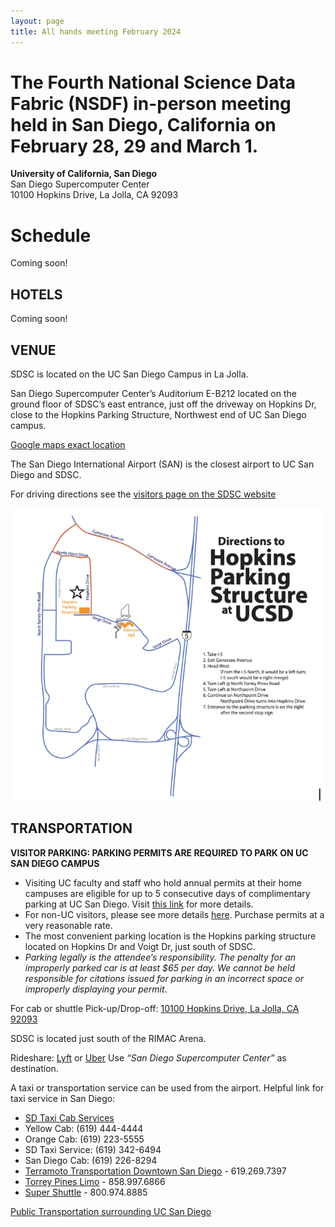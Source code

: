 ```yaml
---
layout: page
title: All hands meeting February 2024
---
```


# The Fourth National Science Data Fabric (NSDF) in-person meeting held in San Diego, California on February 28, 29 and March 1.

**University of California, San Diego** <br>
San Diego Supercomputer Center<br>
10100 Hopkins Drive, La Jolla, CA 92093<br>

<!-- # Keynote

Keynote Speaker: **Maria Elena Monzani, Stanford U.**

Title: *Data-Intensive search for Dark Matter with the LUX-ZEPLIN experiment*


<img src="assets/images/monzani.jpg" align=center/>

### Abstract

The nature and origin of dark matter are among the most compelling mysteries of contemporary science. There is strong evidence for dark matter from its role in shaping the galaxies and galaxy clusters that we observe in the universe. Still, physicists have tried to detect dark matter particles for over three decades with little success.

This talk will describe the leading effort in that search, the LUX-ZEPLIN (LZ) detector. LZ is an instrument that is superlative in many ways. It consists of 10 tons of liquified xenon gas, maintained at almost atomic purity and stored in a refrigerated titanium cylinder a mile underground in a former gold mine in Lead, South Dakota.

​During its science run, LZ is projected to accumulate a massive dataset of many petabytes of data and record several billions of particle interactions, only a handful of which might be produced by potential dark matter candidates (if nature cooperates). Identifying the dark matter signals in this amassment of data represents an extreme “needle in a haystack” problem and requires leveraging advanced detector design and state-of-the-art machine learning algorithms. The talk will present challenges in constructing this large-scale underground experiment and interpreting its data, along with the prospects LZ presents for finally discovering the dark matter particle and recently released results from its initial search for new physics.

### Bio

Maria Elena Monzani is a dark matter data wrangler. Her research field is Astroparticle physics, which focuses on topics at the intersection between particle physics and astrophysics/cosmology, using the tools of data-intensive science. She received a dual Ph.D. from the University of Milano and the University of Paris 7, performing research with the Borexino experiment that measured neutrinos produced by the Sun. She then held a postdoctoral position at Columbia University before joining SLAC in 2007 to work on the Fermi Gamma-ray Space Telescope. Today, Monzani is a lead scientist at SLAC and a senior Kavli Institute for Particle Astrophysics and Cosmology member at Stanford. She leads the software computing effort for the LZ Dark Matter Experiment and the science operations team for the Fermi satellite. She is also an Adjunct Scholar at the Vatican Observatory and enjoys discussing the shared philosophical foundations of scientific and religious endeavors. -->

# Schedule

Coming soon!

<!-- ## Wed April 12

**Session 1 - Welcome, Vision, and Keynote (Session Chair: Michela Taufer)**

|----|----|---|
| U Utah | Valerio Pascucci <br>*The state of NSDF* <br>[![DOI](https://zenodo.org/badge/DOI/10.5281/zenodo.7829832.svg)](https://doi.org/10.5281/zenodo.7829832) <br>| <a href='https://docs.google.com/presentation/d/1Vrp5cH68LFQ5J0d4HxVCT6urby66COJR/edit?usp=sharing&ouid=107233031276525693779&rtpof=true&sd=true'><img width=300 src="/assets/misc/ahm3/session1-pascucci.png"></a> |
| UCSD | Frank Wuerthwein <br>*Updates on NRP* <br>[![DOI](https://zenodo.org/badge/DOI/10.5281/zenodo.7859290.svg)](https://doi.org/10.5281/zenodo.7859290)| <a href='https://docs.google.com/presentation/d/1eDih-J_uJbcZb_O-Kiz5TdoJ2bDFQzNO/edit?usp=sharing&ouid=107233031276525693779&rtpof=true&sd=true'> <img width=300 src="/assets/misc/ahm3/session1-frank.png"></a> |
| Stanford U. | Maria Elena Monzani <br>*Data-Intensive search for Dark Matter with the LUX-ZEPLIN experiment* <br> [![DOI](https://zenodo.org/badge/DOI/10.5281/zenodo.7859311.svg)](https://doi.org/10.5281/zenodo.7859311)| <a href='https://docs.google.com/presentation/d/1liIPMJiUw5qF4DS-fRF9oiDHFpzG-I01/edit?usp=sharing&ouid=107233031276525693779&rtpof=true&sd=true'><img width=300 src="/assets/misc/ahm3/session1-monzani.png"></a> |


**Session 2 (Session Chair: Valerio Pascucci)**

|----|----|---|
|Alluxio | Shouwei Chen <br> *How to Bring Data Locality to I/O-intensive Workloads on Cloud* <br> [![DOI](https://zenodo.org/badge/DOI/10.5281/zenodo.7859331.svg)](https://doi.org/10.5281/zenodo.7859331)| <a href='https://docs.google.com/presentation/d/1y_u3vR-BVGq9dA0ElKUHSW1K79xBTlhxMTPfA3OQY-8/edit?usp=sharing'><img width=300 src="/assets/misc/ahm3/session2-chen.png"></a> |
|U Utah | Aashish Panta <br> *Testing Compressions with OpenVisus* <br> [![DOI](https://zenodo.org/badge/DOI/10.5281/zenodo.7829901.svg)](https://doi.org/10.5281/zenodo.7829901)| <a href='https://docs.google.com/presentation/d/1PzlsbG2waIoe2q_M2lyW5PNnsDTro_Ac/edit?usp=sharing&ouid=107233031276525693779&rtpof=true&sd=true'><img width=300 src="/assets/misc/ahm3/session2-aashish.png"></a> |
|SEAL Storage | Sal Malik <br> *Web3 in the Real World: Decentralized Cloud Storage Use Cases* <br> [![DOI](https://zenodo.org/badge/DOI/10.5281/zenodo.7859341.svg)](https://doi.org/10.5281/zenodo.7859341) | <a href='https://docs.google.com/presentation/d/1nRdtZJedoXDNZwezj2lEJxFzODrgnhrm/edit?usp=sharing&ouid=107233031276525693779&rtpof=true&sd=true'><img width=300 src="/assets/misc/ahm3/session2-sal.png"></a> |
|Alluxio | Bin Fan <br> *Efficient Data Access and Migration Across Clouds* <br> [![DOI](https://zenodo.org/badge/DOI/10.5281/zenodo.7859354.svg)](https://doi.org/10.5281/zenodo.7859354) | <a href='https://docs.google.com/presentation/d/1-_tEMJxH-R1jr6ciwalYGlNpaGkU1mbE499yDdRSLVE/edit?usp=sharing'><img width=300 src="/assets/misc/ahm3/session2-bin.png"></a> |
|protocol.ai | Kenton Langstroth <br> *Filecoin for researchers* <br> [![DOI](https://zenodo.org/badge/DOI/10.5281/zenodo.7859380.svg)](https://doi.org/10.5281/zenodo.7859380)| <a href='https://docs.google.com/presentation/d/1rAPq1GMYytsb1F_gyH3QsSSdEJAaeWkWGuzXmBKv1cI/edit?usp=sharing'><img width=300 src="/assets/misc/ahm3/session2-kenton.png"></a> |
|UCSD | Karen Stocks <br> *R2R Challenges managing large data from the US Academic Research Fleet* <br> [![DOI](https://zenodo.org/badge/DOI/10.5281/zenodo.7859394.svg)](https://doi.org/10.5281/zenodo.7859394)| <a href='https://docs.google.com/presentation/d/1QMASBjsJfO2XWnPf_E-djwnULGWNwCLeZgsrdeYXMn0/edit?usp=sharing'><img width=300 src="/assets/misc/ahm3/session2-karen.png"></a> |


**Session 3 (Session Chair: Ivan Rodero)**

|----|----|---|
|U Hawaii | Sean Cleveland <br> *Needs for pacific regional CI* <br> [![DOI](https://zenodo.org/badge/DOI/10.5281/zenodo.7859407.svg)](https://doi.org/10.5281/zenodo.7859407)| <a href='https://docs.google.com/presentation/d/1EN4VtpcjHZ2ZGHaDMCJ0yU5QYZbF64_h/edit?usp=sharing&ouid=107233031276525693779&rtpof=true&sd=true'><img width=300 src="/assets/misc/ahm3/session3-sean.png"></a> |
|UCSD | Amarnath Gupta <br> *A Data Fabric For Social Good?* <br> [![DOI](https://zenodo.org/badge/DOI/10.5281/zenodo.7859415.svg)](https://doi.org/10.5281/zenodo.7859415)| <a href='https://docs.google.com/presentation/d/13qu2bNhrsyH0fIAPpAGfxbflsg1NtSZV/edit?usp=sharing&ouid=107233031276525693779&rtpof=true&sd=true'><img width=300 src="/assets/misc/ahm3/session3-gupta.png"></a> |
|LLNL | Peer-Timo Bremer <br> *Distributed Data Access in the National Security Complex* <br> [![DOI](https://zenodo.org/badge/DOI/10.5281/zenodo.7859479.svg)](https://doi.org/10.5281/zenodo.7859479)| <a href='https://docs.google.com/presentation/d/1efKdNPvwuUmb0JP7KQffubtUfbOlwsey/edit?usp=sharing&ouid=107233031276525693779&rtpof=true&sd=true'><img width=300 src="/assets/misc/ahm3/session3-timo.png"></a> |
|U Chicago | Kyle <br> *Linking scientific instruments and computation: Patterns, technologies, and experiences* <br> [![DOI](https://zenodo.org/badge/DOI/10.5281/zenodo.7859486.svg)](https://doi.org/10.5281/zenodo.7859486)| <a href='https://drive.google.com/file/d/1LfbMxXd-Fzg4vH1RvQHbF3Lo1Y4ffBtt/view?usp=sharing'><img width=300 src="/assets/misc/ahm3/session3-globus.png"></a> |
|UCSD,OSG | Fabio Andrijauskas <br> *Open Science Data Federation* <br> [![DOI](https://zenodo.org/badge/DOI/10.5281/zenodo.7859490.svg)](https://doi.org/10.5281/zenodo.7859490) | <a href='https://drive.google.com/file/d/1QHJs33ZpgqUr44uwIYjOX_Z4gom4ewSC/view?usp=sharing'><img width=300 src="/assets/misc/ahm3/session3-fabio.png"></a> |
|NCSA | Luigi Marini <br> *Clowder: Open Source, Customizable, Data and Workflow Management* <br> [![DOI](https://zenodo.org/badge/DOI/10.5281/zenodo.7859494.svg)](https://doi.org/10.5281/zenodo.7859494) | <a href='https://docs.google.com/presentation/d/1QcR3zbXshZM0CtATOK0NSJB-4qpuMIse/edit?usp=sharing&ouid=107233031276525693779&rtpof=true&sd=true'><img width=300 src="/assets/misc/ahm3/session3-marini.png"></a> |

**Session 4 (Session Chair: Christine Kirkpatrick)**

|----|----|---|
|U Utah | Attila Gyulassy<br> *Community Feedback on Data Worflows* <br> [![DOI](https://zenodo.org/badge/DOI/10.5281/zenodo.7829907.svg)](https://doi.org/10.5281/zenodo.7829907)| <a href='https://docs.google.com/presentation/d/1bTHh2kITOVk1exE0UiwuQ4iCqE7T-twm/edit?usp=sharing&ouid=107233031276525693779&rtpof=true&sd=true'><img width=300 src="/assets/misc/ahm3/session4-attila.png"></a> |
|U Utah | Ivan Rodero <br> *NSDF Authentication and Authorization Infrastructure* <br> [![DOI](https://zenodo.org/badge/DOI/10.5281/zenodo.7829909.svg)](https://doi.org/10.5281/zenodo.7829909)| <a href='https://drive.google.com/file/d/15VJNdopfGC1CvjMnwRj1RyFcSx8MDKPS/view?usp=sharing'><img width=300 src="/assets/misc/ahm3/session4-ivan.png"></a> |
|Sandia National Labs | Jay Lofstead<br> *Metadata Management to Aid Data Discovery* <br>[![DOI](https://zenodo.org/badge/DOI/10.5281/zenodo.7859498.svg)](https://doi.org/10.5281/zenodo.7859498) | <a href='https://docs.google.com/presentation/d/1ucz-N6V5rH4NMZyuyzMite-qoEytToAE/edit?usp=sharing&ouid=107233031276525693779&rtpof=true&sd=true'><img width=300 src="/assets/misc/ahm3/session4-jay.png"></a> |
|U Utah | Giorgio Scorzelli<br>*Updates on the NSDF OpenVisus* <br>[![DOI](https://zenodo.org/badge/DOI/10.5281/zenodo.7829859.svg)](https://doi.org/10.5281/zenodo.7829859)| <a href='https://docs.google.com/presentation/d/1e4SRGw9x43vjrmZXfszROU4Qnxg3LmJ9/edit?usp=sharing&ouid=107233031276525693779&rtpof=true&sd=true'><img width=300 src="/assets/misc/ahm3/session4-giorgio.png"></a> |
|UTK | Heberth Martinez<br>*Monitoring Latency and Throughput across Distributed Resources in NSDF* <br> [![DOI](https://zenodo.org/badge/DOI/10.5281/zenodo.7829931.svg)](https://doi.org/10.5281/zenodo.7829931) | <a href='https://docs.google.com/presentation/d/1PkXji5O-6Bk3CJxqRr_DYwjEh5ldejAR/edit?usp=sharing&ouid=107233031276525693779&rtpof=true&sd=true'><img width=300 src="/assets/misc/ahm3/session4-heberth.png"></a> |
|UTK | Jakob Luettgau <br> *Updates on the NSDF Catalog* <br> [![DOI](https://zenodo.org/badge/DOI/10.5281/zenodo.7829935.svg)](https://doi.org/10.5281/zenodo.7829935) | <a href='https://docs.google.com/presentation/d/1rBD68-enTu7qoHwFXHMr0SHX_RrXGZQl/edit?usp=sharing&ouid=107233031276525693779&rtpof=true&sd=true'><img width=300 src="/assets/misc/ahm3/session4-jakob.png"></a> |

*NSDF Dinner*

## Thursday April 13

**Session 5 (Session Chair: Glenn Tarcea)**

|----|----|---|
|UCSD | Michael Corn<br>*Framing Research Security and a discussion of risk identification* <br>[![DOI](https://zenodo.org/badge/DOI/10.5281/zenodo.7859507.svg)](https://doi.org/10.5281/zenodo.7859507) | <a href='https://docs.google.com/presentation/d/1sAFLGzNeQAn5ELQF2pXbKPpCl9bV6mCQ/edit?usp=sharing&ouid=107233031276525693779&rtpof=true&sd=true'><img width=300 src="/assets/misc/ahm3/session4-michael.png"></a> |
|Utah State U. | Steve Petruzza <br> *Portability of applications to heterogeneous systems and exascale systems* <br> [![DOI](https://zenodo.org/badge/DOI/10.5281/zenodo.7829921.svg)](https://doi.org/10.5281/zenodo.7829921)| <a href='https://drive.google.com/file/d/1ZzGVM73LwWSgjS4-vIbf8UI3JVmVlghg/view?usp=sharing'><img width=300 src="/assets/misc/ahm3/session5-steve.png"></a> |
|SDSC/UC San Diego | Christine Kirkpatrick<br>*Tailoring the National Science Data Fabric to Open Science & FAIR Aims* <br> [![DOI](https://zenodo.org/badge/DOI/10.5281/zenodo.7859511.svg)](https://doi.org/10.5281/zenodo.7859511) | <a href='https://docs.google.com/presentation/d/1TxkQ4WJ2bqzahLrDE8mmTg5aOo51YCG2/edit?usp=sharing&ouid=107233031276525693779&rtpof=true&sd=true'><img width=300 src="/assets/misc/ahm3/session5-christine.png"></a> |
|Morgridge | Brian Bockelman <br> *Kingfisher: Storage Management for Data Federations* <br> [![DOI](https://zenodo.org/badge/DOI/10.5281/zenodo.7859520.svg)](https://doi.org/10.5281/zenodo.7859520) | <a href='https://drive.google.com/file/d/17d2ekWwCOIqIWW_fbkO1cywv1DZ3T3Sg/view?usp=sharing'><img width=300 src="/assets/misc/ahm3/session5-brian.png"></a> |
|Ronin Institute | Douglas Fils <br>*Leveraging Structured Data on the Web to address FAIR Principles* <br> [![DOI](https://zenodo.org/badge/DOI/10.5281/zenodo.7859526.svg)](https://doi.org/10.5281/zenodo.7859526) | <a href='https://docs.google.com/presentation/d/1cGCibY3mAzEd3ivHqPRjeDI28IVsV_d-/edit?usp=sharing&ouid=107233031276525693779&rtpof=true&sd=true'><img width=300 src="/assets/misc/ahm3/session5-fils.png"></a> |


**Session 6 (Session Chair: Jakob Luettgau)**

|----|----|---|
|NVIDIA | Pavol Klacansky <br>*Building a large scale community data portal with commodity hardware* <br> [![DOI](https://zenodo.org/badge/DOI/10.5281/zenodo.7859528.svg)](https://doi.org/10.5281/zenodo.7859528) | <a href='https://docs.google.com/presentation/d/1lw2YGtwfS-hdcVqjwy-HBW53uDTheo98/edit?usp=sharing&ouid=107233031276525693779&rtpof=true&sd=true'><img width=300 src="/assets/misc/ahm3/session6-pavol.png"></a> |
|U Utah | Owen Koppe <br> *The NSDF-Data-Portal* <br>[![DOI](https://zenodo.org/badge/DOI/10.5281/zenodo.7829871.svg)](https://doi.org/10.5281/zenodo.7829871)| <a href='https://docs.google.com/presentation/d/1IT-qWOPq7Sc-5o59BxqZxTBlNBa91fDdgPVIVeioXQE/edit?usp=sharing'><img width=300 src="/assets/misc/ahm3/session6-owen.png"></a> |
|UTK | Paula Olaya <br> *Composing Scientific Workflows in the Cloud at Large Scale* <br> [![DOI](https://zenodo.org/badge/DOI/10.5281/zenodo.7829927.svg)](https://doi.org/10.5281/zenodo.7829927) | <a href='https://docs.google.com/presentation/d/1PtG6kYeBiPmxt2XdZwcR21du1Eb3QfEP/edit?usp=sharing&ouid=107233031276525693779&rtpof=true&sd=true'><img width=300 src="/assets/misc/ahm3/session6-paula.png"></a> |
|U Michigan | Glenn Tarcea <br>*Materials Commons Updates and Thinking Big By Thinking Small* <br> [![DOI](https://zenodo.org/badge/DOI/10.5281/zenodo.7829949.svg)](https://doi.org/10.5281/zenodo.7829949)| <a href='https://docs.google.com/presentation/d/1A05V3egl_p65ZAPBz4MWTLx0S4tHdvz-N9A8D5fRKrk/edit?usp=sharing'><img width=300 src="/assets/misc/ahm3/session6-glenn.png"></a> |
|Cornell, CHESS | Devin Bougie <br> *The CHESS - NSDF Collaboration: Updates* <br>[![DOI](https://zenodo.org/badge/DOI/10.5281/zenodo.7859535.svg)](https://doi.org/10.5281/zenodo.7859535) | <a href='https://drive.google.com/file/d/1q6NSGaWt32eBJvOsrzPqnBFK7L38Dy65/view?usp=sharing'><img width=300 src="/assets/misc/ahm3/session6-devin.png"></a> |
| Hawaii | Curt Dodds <br>*Everything, Everywhere All at Once, All the Time - Challenges for Astronomy* <br> [![DOI](https://zenodo.org/badge/DOI/10.5281/zenodo.7859539.svg)](https://doi.org/10.5281/zenodo.7859539) | <a href='https://docs.google.com/presentation/d/1cCC3aDZJQqY_8o3uU4nsRR86meK8-KHe/edit?usp=sharing&ouid=107233031276525693779&rtpof=true&sd=true'><img width=300 src="/assets/misc/ahm3/session6-curt.png"></a> |  -->

<!-- ## LODGING

The NSDF AHM will not have a dedicated room block; however, there are a number of hotels near the SDSC. -->

## HOTELS

Coming soon!

<!-- There are many hotel options surrounding UC San Diego and SDSC.
The few listed below are located just off campus and may offer a university rate.
Be sure to ask if a “UCSD Rate” is available when contacting the hotel.
An extended list of hotels can be found on the [SDSC Visitor page](https://www.sdsc.edu/).


- [La Jolla Shores Hotel](https://www.ljshoreshotel.com/?gad_source=1&gclid=CjwKCAiAg9urBhB_EiwAgw88mS2u7SZ5x3zWrnbHdUaFg46MNv6zQi93bOsM5IWg7fVdsmn9Yxz-wBoC34UQAvD_BwE)<br>8110 Camino Del Oro La Jolla, California, 92037 <br>
(855) 923-8058<br>


- [The Residence Inn](https://www.marriott.com/en-us/hotels/lajca-residence-inn-san-diego-la-jolla) <br>
8901 Gilman Drive, La Jolla, CA 92037 <br>
(858) 587-1770 / (800) 331-3131<br> -->

## VENUE

SDSC is located on the UC San Diego Campus in La Jolla.

San Diego Supercomputer Center’s Auditorium E-B212 located on the ground floor of SDSC’s east entrance, just off the driveway on Hopkins Dr, close to the Hopkins Parking Structure, Northwest end of UC San Diego campus.

[Google maps exact location](https://www.google.com/maps/place/32%C2%B053'04.0%22N+117%C2%B014'20.9%22W/@32.884443,-117.2413197,17z/data=!3m1!4b1!4m5!3m4!1s0x0:0x0!8m2!3d32.884443!4d-117.239131)

The San Diego International Airport (SAN) is the closest airport to UC San Diego and SDSC.

For driving directions see the [visitors page on the SDSC website](http://www.sdsc.edu/about_sdsc/visitor_info.html)

<img src="/assets/images/ucsd-parking.png" />

## TRANSPORTATION

**VISITOR PARKING: PARKING PERMITS ARE REQUIRED TO PARK ON UC SAN DIEGO CAMPUS**

- Visiting UC faculty and staff who hold annual permits at their home campuses are eligible for up to 5 consecutive days of complimentary parking at UC San Diego.
  Visit [this link](http://transportation.ucsd.edu/parking/visitor/reciprocity.html) for more details.
- For non-UC visitors, please see more details [here](http://transportation.ucsd.edu/parking/visitor/conference.html). Purchase permits at a very reasonable rate.
- The most convenient parking location is the Hopkins parking structure located on Hopkins Dr and Voigt Dr, just south of SDSC.
- _Parking legally is the attendee’s responsibility. The penalty for an improperly parked car is at least $65 per day. We cannot be held responsible for citations issued for parking in an incorrect space or improperly displaying your permit_.

For cab or shuttle Pick-up/Drop-off: [10100 Hopkins Drive, La Jolla, CA 92093](https://www.google.com/maps?q=San+Diego+Supercomputer+Center,+10100+Hopkins+Drive,+La+Jolla,+CA&hl=en&sll=32.824552,-117.108978&sspn=0.439681,0.874786&oq=san&hq=San+Diego+Supercomputer+Center,+10100+Hopkins+Drive,+La+Jolla,+CA&t=m&z=14)

SDSC is located just south of the RIMAC Arena.

Rideshare: [Lyft](https://www.lyft.com/rider) or [Uber](https://www.uber.com/us/en/ride/) Use _“San Diego Supercomputer Center”_ as destination.

A taxi or transportation service can be used from the airport.
Helpful link for taxi service in San Diego:

- [SD Taxi Cab Services](http://www.taxifarefinder.com/)
- Yellow Cab: (619) 444-4444
- Orange Cab: (619) 223-5555
- SD Taxi Service: (619) 342-6494
- San Diego Cab: (619) 226-8294
- [Terramoto Transportation Downtown San Diego](http://www.terramoto.net/) - 619.269.7397
- [Torrey Pines Limo](http://www.torreypineslimo.com/) - 858.997.6866
- [Super Shuttle](http://www.supershuttle.com/Locations/SANAirportShuttleSanDiego.aspx) - 800.974.8885

[Public Transportation surrounding UC San Diego](https://transportation.ucsd.edu/alternatives/transit/)

<br><br>
